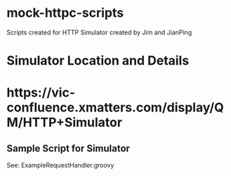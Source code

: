 # mock-httpc-scripts
Scripts created for HTTP Simulator created by Jim and JianPing

<h1>Simulator Location and Details<h1>
https://vic-confluence.xmatters.com/display/QM/HTTP+Simulator

<h2>Sample Script for Simulator</h2>
See: ExampleRequestHandler.groovy
